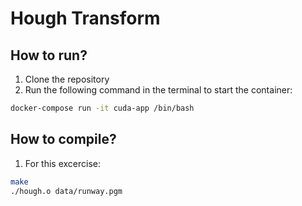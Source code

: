 # Hough Transform
## How to run?
1. Clone the repository
2. Run the following command in the terminal to start the container:
```bash
docker-compose run -it cuda-app /bin/bash
```

## How to compile?
1. For this excercise:
```bash
make
./hough.o data/runway.pgm
```